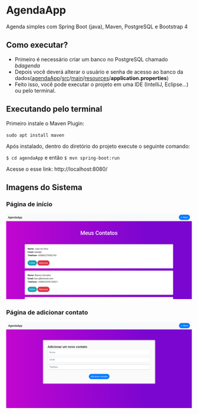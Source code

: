 
# AgendaApp
Agenda simples com Spring Boot (java), Maven, PostgreSQL e Bootstrap 4

## Como executar?
- Primeiro é necessário criar um banco no PostgreSQL chamado *bdagenda*
- Depois você deverá alterar o usuário e senha de acesso ao banco da dados([agendaApp](https://github.com/luca-gouveia/agenda-spring-boot/tree/master/agendaApp)/[src](https://github.com/luca-gouveia/agenda-spring-boot/tree/master/agendaApp/src)/[main](https://github.com/luca-gouveia/agenda-spring-boot/tree/master/agendaApp/src/main)/[resources](https://github.com/luca-gouveia/agenda-spring-boot/tree/master/agendaApp/src/main/resources)/**application.properties**) 
- Feito isso, você pode executar o projeto em uma IDE (IntelliJ, Eclipse...) ou pelo terminal.

## Executando pelo terminal
 Primeiro instale o Maven Plugin:


   `sudo apt install maven`
    
Após instalado, dentro do diretório do projeto execute o seguinte comando:

   `$ cd agendaApp`
e então
   `$ mvn spring-boot:run`
   
Acesse o esse link: http://localhost:8080/
## Imagens do Sistema

### Página de início
![enter image description here](https://raw.githubusercontent.com/luca-gouveia/agenda-spring-boot/master/images/inicio.png)

### Página de adicionar contato
![enter image description here](https://raw.githubusercontent.com/luca-gouveia/agenda-spring-boot/master/images/add.png)
